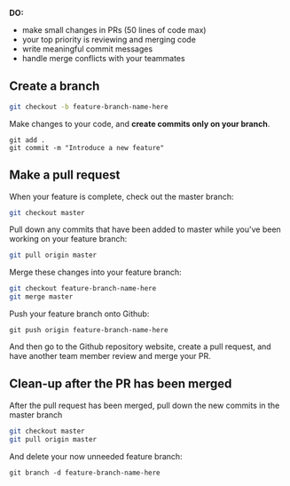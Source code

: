 **DO:**
- make small changes in PRs (50 lines of code max)
- your top priority is reviewing and merging code
- write meaningful commit messages
- handle merge conflicts with your teammates

## Create a branch

```bash
git checkout -b feature-branch-name-here
```

Make changes to your code, and **create commits only on your branch**.

```
git add .
git commit -m "Introduce a new feature"
```

## Make a pull request

When your feature is complete, check out the master branch:

```bash
git checkout master
```

Pull down any commits that have been added to master while you've been working on your feature branch:

```bash
git pull origin master
```

Merge these changes into your feature branch:

```bash
git checkout feature-branch-name-here
git merge master
```

Push your feature branch onto Github:

```
git push origin feature-branch-name-here
```

And then go to the Github repository website, create a pull request, and have another team member review and merge your PR.

## Clean-up after the PR has been merged

After the pull request has been merged, pull down the new commits in the master branch

```bash
git checkout master
git pull origin master
```

And delete your now unneeded feature branch:

```
git branch -d feature-branch-name-here
```
